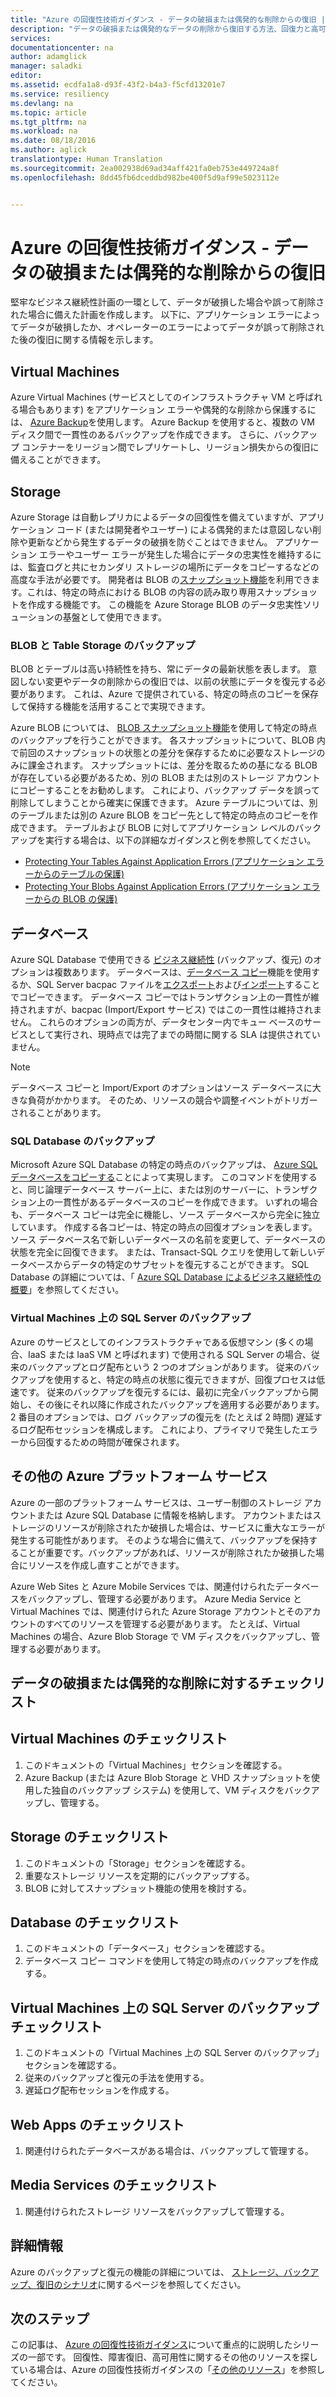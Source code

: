 ```yaml
---
title: "Azure の回復性技術ガイダンス - データの破損または偶発的な削除からの復旧 | Microsoft Docs"
description: "データの破損または偶発的なデータの削除から復旧する方法、回復力と高可用性を備えたフォールト トレラント アプリケーションを設計する方法、障害復旧を計画する方法に関する記事"
services: 
documentationcenter: na
author: adamglick
manager: saladki
editor: 
ms.assetid: ecdfa1a8-d93f-43f2-b4a3-f5cfd13201e7
ms.service: resiliency
ms.devlang: na
ms.topic: article
ms.tgt_pltfrm: na
ms.workload: na
ms.date: 08/18/2016
ms.author: aglick
translationtype: Human Translation
ms.sourcegitcommit: 2ea002938d69ad34aff421fa0eb753e449724a8f
ms.openlocfilehash: 8dd45fb6dceddbd982be400f5d9af99e5023112e


---
```

# <a name="azure-resiliency-technical-guidance-recovery-from-data-corruption-or-accidental-deletion"></a>Azure の回復性技術ガイダンス - データの破損または偶発的な削除からの復旧
堅牢なビジネス継続性計画の一環として、データが破損した場合や誤って削除された場合に備えた計画を作成します。 以下に、アプリケーション エラーによってデータが破損したか、オペレーターのエラーによってデータが誤って削除された後の復旧に関する情報を示します。

## <a name="virtual-machines"></a>Virtual Machines
Azure Virtual Machines (サービスとしてのインフラストラクチャ VM と呼ばれる場合もあります) をアプリケーション エラーや偶発的な削除から保護するには、 [Azure Backup](https://azure.microsoft.com/services/backup/)を使用します。 Azure Backup を使用すると、複数の VM ディスク間で一貫性のあるバックアップを作成できます。 さらに、バックアップ コンテナーをリージョン間でレプリケートし、リージョン損失からの復旧に備えることができます。

## <a name="storage"></a>Storage
Azure Storage は自動レプリカによるデータの回復性を備えていますが、アプリケーション コード (または開発者やユーザー) による偶発的または意図しない削除や更新などから発生するデータの破損を防ぐことはできません。 アプリケーション エラーやユーザー エラーが発生した場合にデータの忠実性を維持するには、監査ログと共にセカンダリ ストレージの場所にデータをコピーするなどの高度な手法が必要です。 開発者は BLOB の[スナップショット機能](https://msdn.microsoft.com/library/azure/ee691971.aspx)を利用できます。これは、特定の時点における BLOB の内容の読み取り専用スナップショットを作成する機能です。 この機能を Azure Storage BLOB のデータ忠実性ソリューションの基盤として使用できます。

### <a name="blob-and-table-storage-backup"></a>BLOB と Table Storage のバックアップ
BLOB とテーブルは高い持続性を持ち、常にデータの最新状態を表します。 意図しない変更やデータの削除からの復旧では、以前の状態にデータを復元する必要があります。 これは、Azure で提供されている、特定の時点のコピーを保存して保持する機能を活用することで実現できます。

Azure BLOB については、 [BLOB スナップショット機能](https://msdn.microsoft.com/library/ee691971.aspx)を使用して特定の時点のバックアップを行うことができます。 各スナップショットについて、BLOB 内で前回のスナップショットの状態との差分を保存するために必要なストレージのみに課金されます。 スナップショットには、差分を取るための基になる BLOB が存在している必要があるため、別の BLOB または別のストレージ アカウントにコピーすることをお勧めします。 これにより、バックアップ データを誤って削除してしまうことから確実に保護できます。 Azure テーブルについては、別のテーブルまたは別の Azure BLOB をコピー先として特定の時点のコピーを作成できます。 テーブルおよび BLOB に対してアプリケーション レベルのバックアップを実行する場合は、以下の詳細なガイダンスと例を参照してください。

* [Protecting Your Tables Against Application Errors (アプリケーション エラーからのテーブルの保護)](https://blogs.msdn.microsoft.com/windowsazurestorage/2010/05/03/protecting-your-tables-against-application-errors/)
* [Protecting Your Blobs Against Application Errors (アプリケーション エラーからの BLOB の保護)](https://blogs.msdn.microsoft.com/windowsazurestorage/2010/04/29/protecting-your-blobs-against-application-errors/)

## <a name="database"></a>データベース
Azure SQL Database で使用できる [ビジネス継続性](../sql-database/sql-database-business-continuity.md) (バックアップ、復元) のオプションは複数あります。 データベースは、[データベース コピー](../sql-database/sql-database-copy.md)機能を使用するか、SQL Server bacpac ファイルを[エクスポート](../sql-database/sql-database-export.md)および[インポート](https://msdn.microsoft.com/library/hh710052.aspx)することでコピーできます。 データベース コピーではトランザクション上の一貫性が維持されますが、bacpac (Import/Export サービス) ではこの一貫性は維持されません。 これらのオプションの両方が、データセンター内でキュー ベースのサービスとして実行され、現時点では完了までの時間に関する SLA は提供されていません。

> [!NOTE]
> データベース コピーと Import/Export のオプションはソース データベースに大きな負荷がかかります。 そのため、リソースの競合や調整イベントがトリガーされることがあります。
> 
> 

### <a name="sql-database-backup"></a>SQL Database のバックアップ
Microsoft Azure SQL Database の特定の時点のバックアップは、 [Azure SQL データベースをコピーする](../sql-database/sql-database-copy.md)ことによって実現します。 このコマンドを使用すると、同じ論理データベース サーバー上に、または別のサーバーに、トランザクション上の一貫性があるデータベースのコピーを作成できます。 いずれの場合も、データベース コピーは完全に機能し、ソース データベースから完全に独立しています。 作成する各コピーは、特定の時点の回復オプションを表します。 ソース データベース名で新しいデータベースの名前を変更して、データベースの状態を完全に回復できます。 または、Transact-SQL クエリを使用して新しいデータベースからデータの特定のサブセットを復元することができます。 SQL Database の詳細については、「 [Azure SQL Database によるビジネス継続性の概要](../sql-database/sql-database-business-continuity.md)」を参照してください。

### <a name="sql-server-on-virtual-machines-backup"></a>Virtual Machines 上の SQL Server のバックアップ
Azure のサービスとしてのインフラストラクチャである仮想マシン (多くの場合、IaaS または IaaS VM と呼ばれます) で使用される SQL Server の場合、従来のバックアップとログ配布という 2 つのオプションがあります。 従来のバックアップを使用すると、特定の時点の状態に復元できますが、回復プロセスは低速です。 従来のバックアップを復元するには、最初に完全バックアップから開始し、その後にそれ以降に作成されたバックアップを適用する必要があります。 2 番目のオプションでは、ログ バックアップの復元を (たとえば 2 時間) 遅延するログ配布セッションを構成します。 これにより、プライマリで発生したエラーから回復するための時間が確保されます。

## <a name="other-azure-platform-services"></a>その他の Azure プラットフォーム サービス
Azure の一部のプラットフォーム サービスは、ユーザー制御のストレージ アカウントまたは Azure SQL Database に情報を格納します。 アカウントまたはストレージのリソースが削除されたか破損した場合は、サービスに重大なエラーが発生する可能性があります。 そのような場合に備えて、バックアップを保持することが重要です。バックアップがあれば、リソースが削除されたか破損した場合にリソースを作成し直すことができます。

Azure Web Sites と Azure Mobile Services では、関連付けられたデータベースをバックアップし、管理する必要があります。 Azure Media Service と Virtual Machines では、関連付けられた Azure Storage アカウントとそのアカウントのすべてのリソースを管理する必要があります。 たとえば、Virtual Machines の場合、Azure Blob Storage で VM ディスクをバックアップし、管理する必要があります。

## <a name="checklists-for-data-corruption-or-accidental-deletion"></a>データの破損または偶発的な削除に対するチェックリスト
## <a name="virtual-machines-checklist"></a>Virtual Machines のチェックリスト
1. このドキュメントの「Virtual Machines」セクションを確認する。
2. Azure Backup (または Azure Blob Storage と VHD スナップショットを使用した独自のバックアップ システム) を使用して、VM ディスクをバックアップし、管理する。

## <a name="storage-checklist"></a>Storage のチェックリスト
1. このドキュメントの「Storage」セクションを確認する。
2. 重要なストレージ リソースを定期的にバックアップする。
3. BLOB に対してスナップショット機能の使用を検討する。

## <a name="database-checklist"></a>Database のチェックリスト
1. このドキュメントの「データベース」セクションを確認する。
2. データベース コピー コマンドを使用して特定の時点のバックアップを作成する。

## <a name="sql-server-on-virtual-machines-backup-checklist"></a>Virtual Machines 上の SQL Server のバックアップ チェックリスト
1. このドキュメントの「Virtual Machines 上の SQL Server のバックアップ」セクションを確認する。
2. 従来のバックアップと復元の手法を使用する。
3. 遅延ログ配布セッションを作成する。

## <a name="web-apps-checklist"></a>Web Apps のチェックリスト
1. 関連付けられたデータベースがある場合は、バックアップして管理する。

## <a name="media-services-checklist"></a>Media Services のチェックリスト
1. 関連付けられたストレージ リソースをバックアップして管理する。

## <a name="more-information"></a>詳細情報
Azure のバックアップと復元の機能の詳細については、 [ストレージ、バックアップ、復旧のシナリオ](https://azure.microsoft.com/documentation/scenarios/storage-backup-recovery/)に関するページを参照してください。

## <a name="next-steps"></a>次のステップ
この記事は、 [Azure の回復性技術ガイダンス](resiliency-technical-guidance.md)について重点的に説明したシリーズの一部です。 回復性、障害復旧、高可用性に関するその他のリソースを探している場合は、Azure の回復性技術ガイダンスの「[その他のリソース](resiliency-technical-guidance.md#additional-resources)」を参照してください。




<!--HONumber=Nov16_HO3-->



